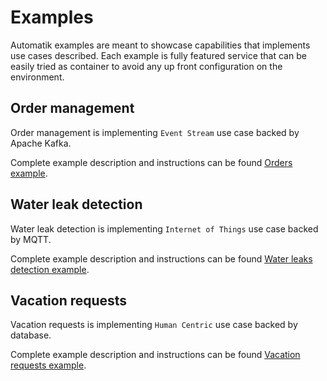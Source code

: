# Examples

Automatik examples are meant to showcase capabilities that implements
use cases described. Each example is fully featured service that can be
easily tried as container to avoid any up front configuration on the environment.

## Order management

Order management is implementing `Event Stream` use case backed by Apache Kafka.

Complete example description and instructions can be
found [Orders example](event-streams-orders).


## Water leak detection

Water leak detection is implementing `Internet of Things` use case backed by MQTT.

Complete example description and instructions can be
found [Water leaks detection example](event-streams-sensors).

## Vacation requests

Vacation requests is implementing `Human Centric` use case backed by database.

Complete example description and instructions can be
found [Vacation requests example](vacation-requests).